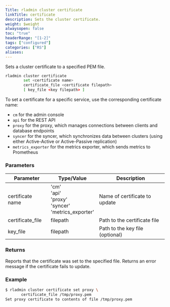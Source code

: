 ```yaml
---
Title: rladmin cluster certificate
linkTitle: certificate
description: Sets the cluster certificate.
weight: $weight
alwaysopen: false
toc: "true"
headerRange: "[1-2]"
tags: ["configured"]
categories: ["RS"]
aliases: 
---
```


Sets a cluster certificate to a specified PEM file.

```sh
rladmin cluster certificate 
        set <certificate name> 
        certificate_file <certificate filepath> 
        [ key_file <key filepath> ]
```

To set a certificate for a specific service, use the corresponding certificate name:

- `cm` for the admin console
- `api` for the REST API
- `proxy` for the proxy, which manages connections between clients and database endpoints
- `syncer` for the syncer, which synchronizes data between clusters (using either Active-Active or Active-Passive replication)
- `metrics_exporter` for the metrics exporter, which sends metrics to Prometheus

### Parameters

| Parameter | Type/Value | Description |
|-----------|------------|-------------|
| certificate name | 'cm'<br /> 'api'<br /> 'proxy'<br /> 'syncer'<br /> 'metrics_exporter' | Name of certificate to update |
| certificate_file | filepath | Path to the certificate file |
| key_file | filepath | Path to the key file (optional) |

### Returns

Reports that the certificate was set to the specified file. Returns an error message if the certificate fails to update.

### Example

```sh
$ rladmin cluster certificate set proxy \
       certificate_file /tmp/proxy.pem
Set proxy certificate to contents of file /tmp/proxy.pem
```